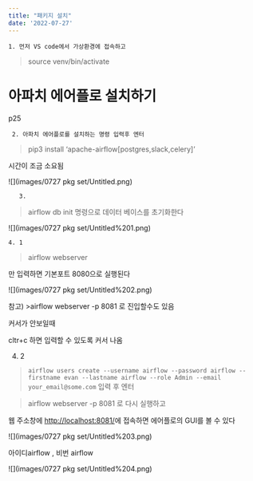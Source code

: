 ```yaml
---
title: "패키지 설치"
date: '2022-07-27'
---
```



    1. 먼저 VS code에서 가상환경에 접속하고

>source venv/bin/activate

# **아파치 에어플로 설치하기**

p25

 

     2. 아파치 에어플로를 설치하는 명령 입력후 엔터

>pip3 install ‘apache-airflow[postgres,slack,celery]’

시간이 조금 소요됨

![](images/0727 pkg set/Untitled.png)

       3. 

>airflow db init 명령으로 데이터 베이스를 초기화한다

![](images/0727 pkg set/Untitled%201.png)

    4. 1

>airflow webserver 

만 입력하면 기본포트 8080으로 실행된다

![](images/0727 pkg set/Untitled%202.png)

참고)  >airflow webserver -p 8081 로 진입할수도 있음

커서가 안보일때

cltr+c 하면 입력할 수 있도록 커서 나옴

  4. 2 

>`airflow users create --username airflow --password airflow --firstname evan --lastname airflow --role Admin --email your_email@some.com` 입력 후 엔터

>airflow webserver -p 8081 로 다시 실행하고

웹 주소창에  [http://localhost:8081/](http://localhost:8081/)에 접속하면 에어플로의 GUI를 볼 수 있다

![](images/0727 pkg set/Untitled%203.png)

아이디airflow , 비번 airflow

![](images/0727 pkg set/Untitled%204.png)